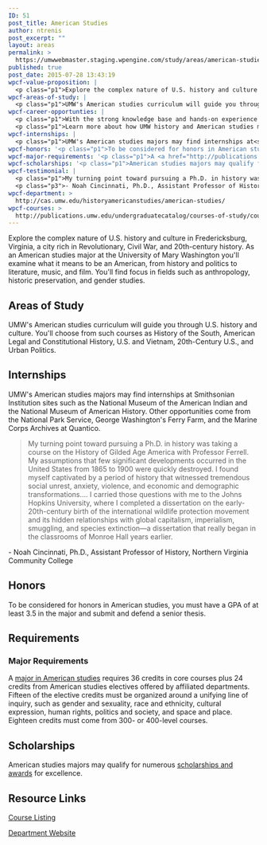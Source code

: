 ```yaml
---
ID: 51
post_title: American Studies
author: ntrenis
post_excerpt: ""
layout: areas
permalink: >
  https://umwwebmaster.staging.wpengine.com/study/areas/american-studies/
published: true
post_date: 2015-07-28 13:43:19
wpcf-value-proposition: |
  <p class="p1">Explore the complex nature of U.S. history and culture in Fredericksburg, Virginia, a city rich in Revolutionary, Civil War, and 20th-century history. As an American studies major at the University of Mary Washington you'll examine what it means to be an American, from history and politics to literature, music, and film. You'll find focus in fields such as anthropology, historic preservation, and gender studies.</p>
wpcf-areas-of-study: |
  <p class="p1">UMW's American studies curriculum will guide you through U.S. history and culture. You'll choose from such courses as History of the South, American Legal and Constitutional History, U.S. and Vietnam, 20th-Century U.S., and Urban Politics.</p>
wpcf-career-opportunties: |
  <p class="p1">With the strong knowledge base and hands-on experience you'll gain through UMW's American studies program, you'll be prepared to work in business, education, law, government, library science, media, and many other fields.</p>
  <p class="p1">Learn more about how UMW history and American studies majors have <a href="http://cas.umw.edu/historyamericanstudies/alumni-intros/">put their degrees to work</a><span class="s1">.</span></p>
wpcf-internships: |
  <p class="p1">UMW's American studies majors may find internships at<span class="Apple-converted-space">  </span>Smithsonian Institution sites such as the National Museum of the American Indian and the National Museum of American History. Other opportunities come from the National Park Service, George Washington's Ferry Farm, and the Marine Corps Archives at Quantico.</p>
wpcf-honors: '<p class="p1">To be considered for honors in American studies, you must have a GPA of at least 3.5 in the major and submit and defend a senior thesis.</p>'
wpcf-major-requirements: '<p class="p1">A <a href="http://publications.umw.edu/undergraduatecatalog/courses-of-study/majors/amst/">major in American studies</a> requires 36 credits in core courses plus 24 credits from American studies electives offered by affiliated departments. Fifteen of the elective credits must be organized around a unifying line of inquiry, such as gender and sexuality, race and ethnicity, cultural expression, human rights, politics and society, and space and place. Eighteen credits must come from 300- or 400-level courses.</p>'
wpcf-scholarships: '<p class="p1">American studies majors may qualify for numerous <a href="http://cas.umw.edu/historyamericanstudies/scholarships-and-awards/">scholarships and awards</a> for excellence.</p>'
wpcf-testimonial: |
  <p class="p1">My turning point toward pursuing a Ph.D. in history was taking a course on the History of Gilded Age America with Professor Ferrell. My assumptions that few significant developments occurred in the United States from 1865 to 1900 were quickly destroyed. I found myself captivated by a period of history that witnessed tremendous social unrest, anxiety, violence, and economic and demographic transformations.... I carried those questions with me to the Johns Hopkins University, where I completed a dissertation on the early-20th-century birth of the international wildlife protection movement and its hidden relationships with global capitalism, imperialism, smuggling, and species extinction—a dissertation that really began in the classrooms of Monroe Hall years earlier.</p>
  <p class="p3">- Noah Cincinnati, Ph.D., Assistant Professor of History, Northern Virginia Community College</p>
wpcf-department: >
  http://cas.umw.edu/historyamericanstudies/american-studies/
wpcf-courses: >
  http://publications.umw.edu/undergraduatecatalog/courses-of-study/course-descriptions/amst/
---
```


<!-- Types Custom Fields: -->

<!-- value-proposition -->
Explore the complex nature of U.S. history and culture in Fredericksburg, Virginia, a city rich in Revolutionary, Civil War, and 20th-century history. As an American studies major at the University of Mary Washington you'll examine what it means to be an American, from history and politics to literature, music, and film. You'll find focus in fields such as anthropology, historic preservation, and gender studies.
<!-- End value-proposition -->

<!-- areas-of-study -->
## Areas of Study
UMW's American studies curriculum will guide you through U.S. history and culture. You'll choose from such courses as History of the South, American Legal and Constitutional History, U.S. and Vietnam, 20th-Century U.S., and Urban Politics.
<!-- End areas-of-study -->

<!-- internships -->
## Internships
UMW's American studies majors may find internships at<span class="Apple-converted-space"> </span>Smithsonian Institution sites such as the National Museum of the American Indian and the National Museum of American History. Other opportunities come from the National Park Service, George Washington's Ferry Farm, and the Marine Corps Archives at Quantico.
<!-- End internships -->

<!-- testimonial -->
> <p class="p1">My turning point toward pursuing a Ph.D. in history was taking a course on the History of Gilded Age America with Professor Ferrell. My assumptions that few significant developments occurred in the United States from 1865 to 1900 were quickly destroyed. I found myself captivated by a period of history that witnessed tremendous social unrest, anxiety, violence, and economic and demographic transformations.... I carried those questions with me to the Johns Hopkins University, where I completed a dissertation on the early-20th-century birth of the international wildlife protection movement and its hidden relationships with global capitalism, imperialism, smuggling, and species extinction—a dissertation that really began in the classrooms of Monroe Hall years earlier.</p>
<p class="p3">- Noah Cincinnati, Ph.D., Assistant Professor of History, Northern Virginia Community College</p>
<!-- End testimonial -->

<!-- honors -->
## Honors
To be considered for honors in American studies, you must have a GPA of at least 3.5 in the major and submit and defend a senior thesis.
<!-- End honors -->

<!-- requirements -->
## Requirements

<!-- major-requirements -->
### Major Requirements
A [major in American studies](http://publications.umw.edu/undergraduatecatalog/courses-of-study/majors/amst/) requires 36 credits in core courses plus 24 credits from American studies electives offered by affiliated departments. Fifteen of the elective credits must be organized around a unifying line of inquiry, such as gender and sexuality, race and ethnicity, cultural expression, human rights, politics and society, and space and place. Eighteen credits must come from 300- or 400-level courses.
<!-- End major-requirements -->

<!-- End requirements -->

<!-- scholarships -->
## Scholarships
American studies majors may qualify for numerous [scholarships and awards](http://cas.umw.edu/historyamericanstudies/scholarships-and-awards/) for excellence.
<!-- End scholarships -->

<!-- resource-links -->
## Resource Links

<!-- courses -->
[Course Listing](http://publications.umw.edu/undergraduatecatalog/courses-of-study/course-descriptions/amst/)

<!-- End courses -->


<!-- department -->
[Department Website](http://cas.umw.edu/historyamericanstudies/american-studies/)

<!-- End department -->

<!-- End resource-links -->

<!-- End Types Custom Fields -->